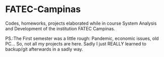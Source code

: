 # FATEC-Campinas
Codes, homeworks, projects elaborated while in course System Analysis and Development of the institution FATEC Campinas.

PS.:The First semester was a little rough: Pandemic, economic issues, old PC... So, not all my projects are here. Sadly I just REALLY learned to backup/git afterwards in a sadly way.
